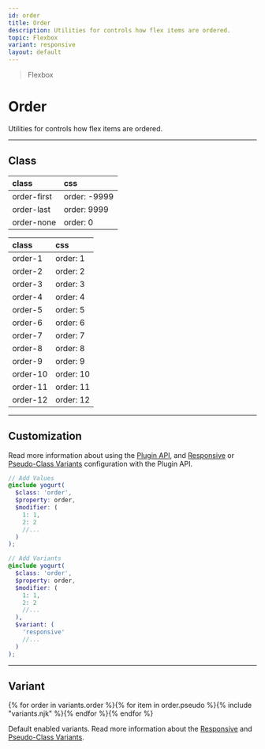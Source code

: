 ```yaml
---
id: order
title: Order
description: Utilities for controls how flex items are ordered.
topic: Flexbox
variant: responsive
layout: default
---
```


> Flexbox

# Order

Utilities for controls how flex items are ordered.

---

## Class

| <span class="px-3 py-1 text-white (dark)text-charcoal-100 bg-charcoal-100 (dark)bg-gray-600 rounded-full">class</span> | <span class="px-3 py-1 text-white (dark)text-charcoal-100 bg-charcoal-100 (dark)bg-gray-600 rounded-full">css</span> |
|:--|:--|
| order-first | order: -9999 |
| order-last | order: 9999 |
| order-none | order: 0 |

| <span class="px-3 py-1 text-white (dark)text-charcoal-100 bg-charcoal-100 (dark)bg-gray-600 rounded-full">class</span> | <span class="px-3 py-1 text-white (dark)text-charcoal-100 bg-charcoal-100 (dark)bg-gray-600 rounded-full">css</span> |
|:--|:--|
| order-1 | order: 1 |
| order-2 | order: 2 |
| order-3 | order: 3 |
| order-4 | order: 4 |
| order-5 | order: 5 |
| order-6 | order: 6 |
| order-7 | order: 7 |
| order-8 | order: 8 |
| order-9 | order: 9 |
| order-10 | order: 10 |
| order-11 | order: 11 |
| order-12 | order: 12 |

---

## Customization

Read more information about using the [Plugin API](/plugin-api/), and  [Responsive](/responsive) or [Pseudo-Class Variants](/pseudo-class-variants/) configuration with the Plugin API.

```scss
// Add Values
@include yogurt(
  $class: 'order',
  $property: order,
  $modifier: (
    1: 1,
    2: 2
    //...
  )
);

// Add Variants
@include yogurt(
  $class: 'order',
  $property: order,
  $modifier: (
    1: 1,
    2: 2
    //...
  ),
  $variant: (
    'responsive'
    //...
  )
);
```

---

## Variant

<y class="flex flex-gap-2 flex-wrap justify-start items-center">{% for order in variants.order %}{% for item in order.pseudo %}{% include "variants.njk" %}{% endfor %}{% endfor %}</y>

Default enabled variants. Read more information about the [Responsive](/responsive) and [Pseudo-Class Variants](/pseudo-class-variants/).

